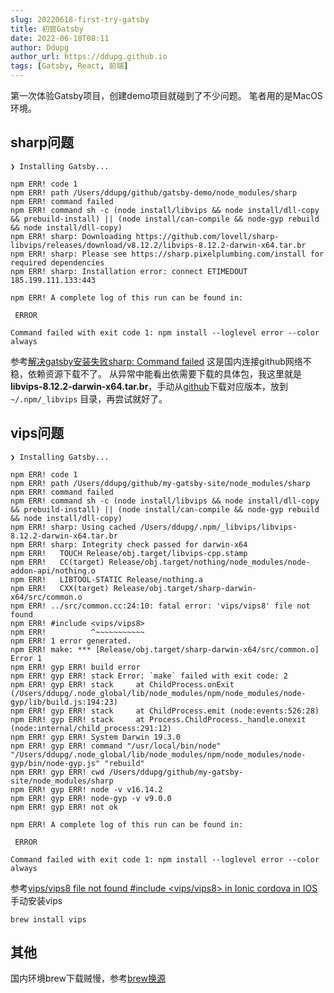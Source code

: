 ```yaml
---
slug: 20220618-first-try-gatsby
title: 初尝Gatsby
date: 2022-06-18T08:11
author: Ddupg
author_url: https://ddupg.github.io
tags: [Gatsby, React, 前端]
---
```


第一次体验Gatsby项目，创建demo项目就碰到了不少问题。
笔者用的是MacOS环境。

<!-- truncate -->

## sharp问题

```
❯ Installing Gatsby...

npm ERR! code 1
npm ERR! path /Users/ddupg/github/gatsby-demo/node_modules/sharp
npm ERR! command failed
npm ERR! command sh -c (node install/libvips && node install/dll-copy && prebuild-install) || (node install/can-compile && node-gyp rebuild && node install/dll-copy)
npm ERR! sharp: Downloading https://github.com/lovell/sharp-libvips/releases/download/v8.12.2/libvips-8.12.2-darwin-x64.tar.br
npm ERR! sharp: Please see https://sharp.pixelplumbing.com/install for required dependencies
npm ERR! sharp: Installation error: connect ETIMEDOUT 185.199.111.133:443

npm ERR! A complete log of this run can be found in:

 ERROR

Command failed with exit code 1: npm install --loglevel error --color always
```
 
参考[解决gatsby安装失败sharp: Command failed](https://juejin.cn/post/6844903856464199687)
这是国内连接github网络不稳，依赖资源下载不了。
从异常中能看出依需要下载的具体包，我这里就是**libvips-8.12.2-darwin-x64.tar.br**，手动从[github](https://github.com/lovell/sharp-libvips/releases)下载对应版本，放到`~/.npm/_libvips`
目录，再尝试就好了。

## vips问题

```
❯ Installing Gatsby...

npm ERR! code 1
npm ERR! path /Users/ddupg/github/my-gatsby-site/node_modules/sharp
npm ERR! command failed
npm ERR! command sh -c (node install/libvips && node install/dll-copy && prebuild-install) || (node install/can-compile && node-gyp rebuild && node install/dll-copy)
npm ERR! sharp: Using cached /Users/ddupg/.npm/_libvips/libvips-8.12.2-darwin-x64.tar.br
npm ERR! sharp: Integrity check passed for darwin-x64
npm ERR!   TOUCH Release/obj.target/libvips-cpp.stamp
npm ERR!   CC(target) Release/obj.target/nothing/node_modules/node-addon-api/nothing.o
npm ERR!   LIBTOOL-STATIC Release/nothing.a
npm ERR!   CXX(target) Release/obj.target/sharp-darwin-x64/src/common.o
npm ERR! ../src/common.cc:24:10: fatal error: 'vips/vips8' file not found
npm ERR! #include <vips/vips8>
npm ERR!          ^~~~~~~~~~~~
npm ERR! 1 error generated.
npm ERR! make: *** [Release/obj.target/sharp-darwin-x64/src/common.o] Error 1
npm ERR! gyp ERR! build error
npm ERR! gyp ERR! stack Error: `make` failed with exit code: 2
npm ERR! gyp ERR! stack     at ChildProcess.onExit (/Users/ddupg/.node_global/lib/node_modules/npm/node_modules/node-gyp/lib/build.js:194:23)
npm ERR! gyp ERR! stack     at ChildProcess.emit (node:events:526:28)
npm ERR! gyp ERR! stack     at Process.ChildProcess._handle.onexit (node:internal/child_process:291:12)
npm ERR! gyp ERR! System Darwin 19.3.0
npm ERR! gyp ERR! command "/usr/local/bin/node" "/Users/ddupg/.node_global/lib/node_modules/npm/node_modules/node-gyp/bin/node-gyp.js" "rebuild"
npm ERR! gyp ERR! cwd /Users/ddupg/github/my-gatsby-site/node_modules/sharp
npm ERR! gyp ERR! node -v v16.14.2
npm ERR! gyp ERR! node-gyp -v v9.0.0
npm ERR! gyp ERR! not ok

npm ERR! A complete log of this run can be found in:

 ERROR

Command failed with exit code 1: npm install --loglevel error --color always
```

参考[vips/vips8 file not found #include <vips/vips8> in Ionic cordova in IOS](https://stackoverflow.com/questions/66363572/vips-vips8-file-not-found-include-vips-vips8-in-ionic-cordova-in-ios)
手动安装vips
```
brew install vips
```

## 其他
国内环境brew下载贼慢，参考[brew换源](https://zhuanlan.zhihu.com/p/324691527)
